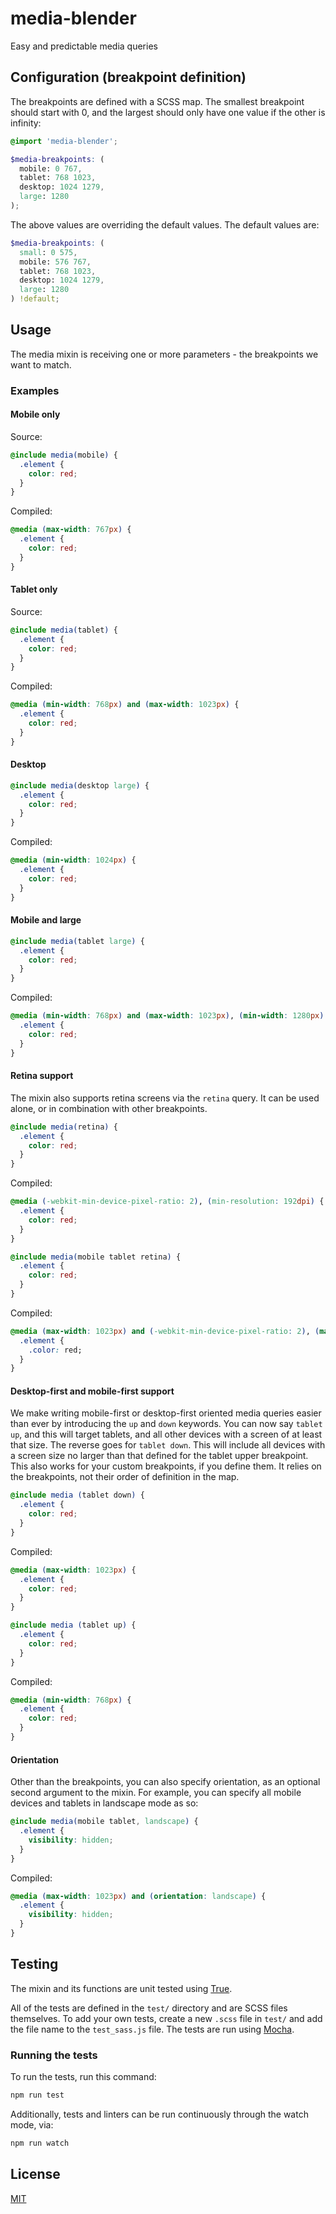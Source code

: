 # media-blender

Easy and predictable media queries

## Configuration (breakpoint definition)

The breakpoints are defined with a SCSS map. The smallest breakpoint should start with 0, and the largest should only have one value if the other is infinity:

```scss
@import 'media-blender';

$media-breakpoints: (
  mobile: 0 767,
  tablet: 768 1023,
  desktop: 1024 1279,
  large: 1280
);
```

The above values are overriding the default values. The default values are:

```scss
$media-breakpoints: (
  small: 0 575,
  mobile: 576 767,
  tablet: 768 1023,
  desktop: 1024 1279,
  large: 1280
) !default;
```


## Usage

The media mixin is receiving one or more parameters - the breakpoints we want to match.

### Examples

#### Mobile only

Source:
```scss
@include media(mobile) {
  .element {
    color: red;
  }
}
```

Compiled:
```css
@media (max-width: 767px) {
  .element {
    color: red;
  }
}
```

#### Tablet only

Source:
```scss
@include media(tablet) {
  .element {
    color: red;
  }
}
```

Compiled:
```css
@media (min-width: 768px) and (max-width: 1023px) {
  .element {
    color: red;
  }
}
```

#### Desktop

```scss
@include media(desktop large) {
  .element {
    color: red;
  }
}
```

Compiled:
```css
@media (min-width: 1024px) {
  .element {
    color: red;
  }
}
```

#### Mobile and large

```scss
@include media(tablet large) {
  .element {
    color: red;
  }
}
```

Compiled:
```css
@media (min-width: 768px) and (max-width: 1023px), (min-width: 1280px) {
  .element {
    color: red;
  }
}
```

#### Retina support

The mixin also supports retina screens via the `retina` query. It can be used alone,
or in combination with other breakpoints.

```scss
@include media(retina) {
  .element {
    color: red;
  }
}
```

Compiled:

```css
@media (-webkit-min-device-pixel-ratio: 2), (min-resolution: 192dpi) {
  .element {
    color: red;
  }
}
```

```scss
@include media(mobile tablet retina) {
  .element {
    color: red;
  }
}
```

Compiled:

```css
@media (max-width: 1023px) and (-webkit-min-device-pixel-ratio: 2), (max-width: 1023px) and (min-resolution: 192dpi) {
  .element {
    .color: red;
  }
}
```
#### Desktop-first and mobile-first support

We make writing mobile-first or desktop-first oriented media queries easier than ever
by introducing the `up` and `down` keywords. You can now say `tablet up`, and this will
target tablets, and all other devices with a screen of at least that size. The reverse
goes for `tablet down`. This will include all devices with a screen size no larger than
that defined for the tablet upper breakpoint. This also works for your custom breakpoints,
if you define them. It relies on the breakpoints, not their order of definition in the map.

```scss
@include media (tablet down) {
  .element {
    color: red;
  }
}
```

Compiled:

```css
@media (max-width: 1023px) {
  .element {
    color: red;
  }
}
```

```scss
@include media (tablet up) {
  .element {
    color: red;
  }
}
```

Compiled:

```css
@media (min-width: 768px) {
  .element {
    color: red;
  }
}
```

#### Orientation

Other than the breakpoints, you can also specify orientation, as an optional second
argument to the mixin. For example, you can specify all mobile devices and tablets in
landscape mode as so:

```scss
@include media(mobile tablet, landscape) {
  .element {
    visibility: hidden;
  }
}
```

Compiled:

```css
@media (max-width: 1023px) and (orientation: landscape) {
  .element {
    visibility: hidden;
  }
}
```

## Testing

The mixin and its functions are unit tested using [True](https://github.com/oddbird/true).

All of the tests are defined in the `test/` directory and are SCSS files themselves. To add
your own tests, create a new `.scss` file in `test/` and add the file name to the `test_sass.js`
file. The tests are run using [Mocha](https://mochajs.org/).

### Running the tests

To run the tests, run this command:

```bash
npm run test
```

Additionally, tests and linters can be run continuously through the watch mode, via:

```bash
npm run watch
```

## License

[MIT](LICENSE)
